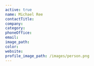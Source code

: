 ```yaml
---
active: true
name: Michael Ree
contactTitle:
company:
category:
phoneOffice:
email:
image_path:
color:
website:
profile_image_path: /images/person.png
---
```

